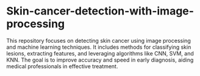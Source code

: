 # Skin-cancer-detection-with-image-processing
This repository focuses on detecting skin cancer using image processing and machine learning techniques. It includes methods for classifying skin lesions, extracting features, and leveraging algorithms like CNN, SVM, and KNN. The goal is to improve accuracy and speed in early diagnosis, aiding medical professionals in effective treatment.
